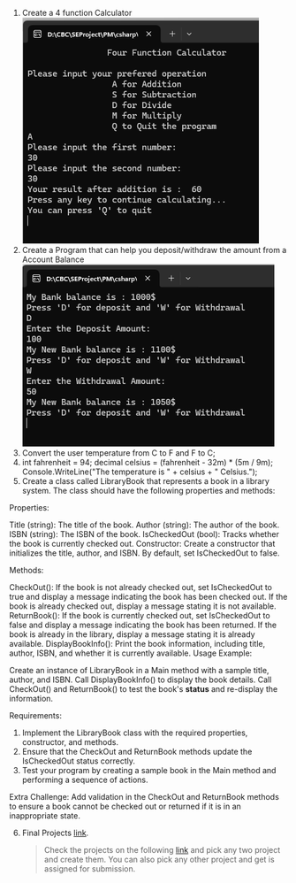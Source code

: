1. Create a 4 function Calculator ![link](/Assets/Four-Function-Calculator.png)
2. Create a Program that can help you deposit/withdraw the amount from a Account Balance ![link](/Assets/Bank-Acount-Deposit-Withdrawal.png)
3. Convert the user temperature from C to F and F to C;
4. int fahrenheit = 94;
decimal celsius = (fahrenheit - 32m) * (5m / 9m);
Console.WriteLine("The temperature is " + celsius + " Celsius.");
5. Create a class called LibraryBook that represents a book in a library system. The class should have the following properties and methods:

Properties:

Title (string): The title of the book.
Author (string): The author of the book.
ISBN (string): The ISBN of the book.
IsCheckedOut (bool): Tracks whether the book is currently checked out.
Constructor: Create a constructor that initializes the title, author, and ISBN. By default, set IsCheckedOut to false.

Methods:

CheckOut(): If the book is not already checked out, set IsCheckedOut to true and display a message indicating the book has been checked out. If the book is already checked out, display a message stating it is not available.
ReturnBook(): If the book is currently checked out, set IsCheckedOut to false and display a message indicating the book has been returned. If the book is already in the library, display a message stating it is already available.
DisplayBookInfo(): Print the book information, including title, author, ISBN, and whether it is currently available.
Usage Example:

Create an instance of LibraryBook in a Main method with a sample title, author, and ISBN.
Call DisplayBookInfo() to display the book details.
Call CheckOut() and ReturnBook() to test the book's **status** and re-display the information.

Requirements:
1. Implement the LibraryBook class with the required properties, constructor, and methods.
2. Ensure that the CheckOut and ReturnBook methods update the IsCheckedOut status correctly.
3. Test your program by creating a sample book in the Main method and performing a sequence of actions.

Extra Challenge: Add validation in the CheckOut and ReturnBook methods to ensure a book cannot be checked out or returned if it is in an inappropriate state.

6. Final Projects [link](https://www.codewithfaraz.com/csharp-projects?page=1).
   >Check the projects on the following [link]((https://www.codewithfaraz.com/csharp-projects?page=1)) and pick any two project and create them.
   >You can also pick any other project and get is assigned for submission.

